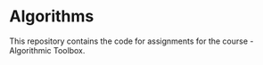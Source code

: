 # Algorithms

This repository contains the code for assignments for the course - Algorithmic Toolbox.
